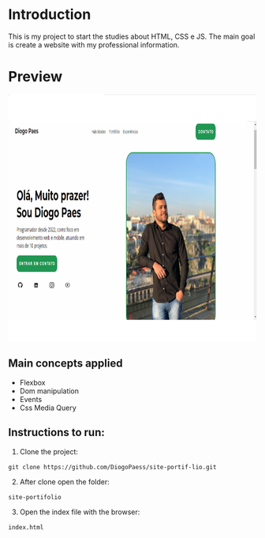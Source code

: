 # Introduction

This is my project to start the studies about HTML, CSS e JS.
The main goal is create a website with my professional information.

# Preview

<img src="https://github.com/DiogoPaess/site-portif-lio/blob/main/preview.png" height="500"/>

## Main concepts applied

- Flexbox
- Dom manipulation
- Events
- Css Media Query

## Instructions to run:

1. Clone the project:

```
git clone https://github.com/DiogoPaess/site-portif-lio.git
```

2. After clone open the folder:

```
site-portifolio
```

3. Open the index file with the browser:

```
index.html
```
